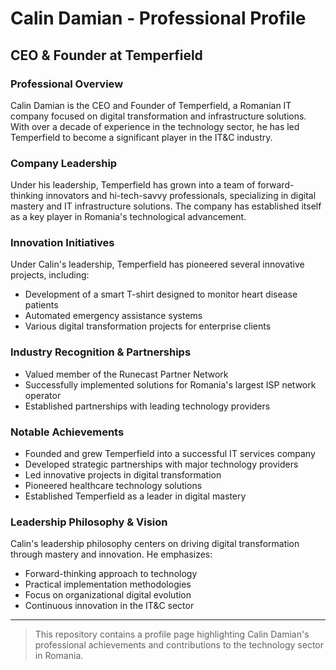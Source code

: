 # Calin Damian - Professional Profile

## CEO & Founder at Temperfield

### Professional Overview
Calin Damian is the CEO and Founder of Temperfield, a Romanian IT company focused on digital transformation and infrastructure solutions. With over a decade of experience in the technology sector, he has led Temperfield to become a significant player in the IT&C industry.

### Company Leadership
Under his leadership, Temperfield has grown into a team of forward-thinking innovators and hi-tech-savvy professionals, specializing in digital mastery and IT infrastructure solutions. The company has established itself as a key player in Romania's technological advancement.

### Innovation Initiatives
Under Calin's leadership, Temperfield has pioneered several innovative projects, including:
- Development of a smart T-shirt designed to monitor heart disease patients
- Automated emergency assistance systems
- Various digital transformation projects for enterprise clients

### Industry Recognition & Partnerships
- Valued member of the Runecast Partner Network
- Successfully implemented solutions for Romania's largest ISP network operator
- Established partnerships with leading technology providers

### Notable Achievements
- Founded and grew Temperfield into a successful IT services company
- Developed strategic partnerships with major technology providers
- Led innovative projects in digital transformation
- Pioneered healthcare technology solutions
- Established Temperfield as a leader in digital mastery

### Leadership Philosophy & Vision
Calin's leadership philosophy centers on driving digital transformation through mastery and innovation. He emphasizes:
- Forward-thinking approach to technology
- Practical implementation methodologies
- Focus on organizational digital evolution
- Continuous innovation in the IT&C sector

---

> This repository contains a profile page highlighting Calin Damian's professional achievements and contributions to the technology sector in Romania.
